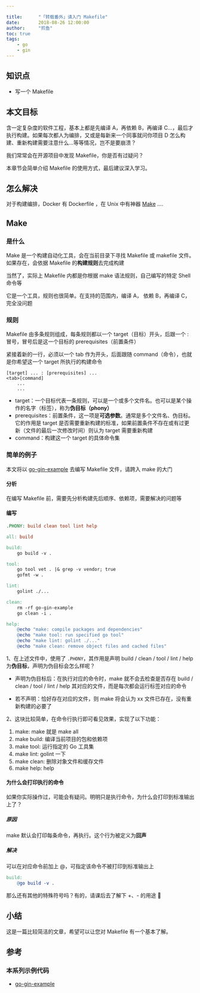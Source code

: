 ```yaml
---

title:      "「转载番外」请入门 Makefile"
date:       2018-08-26 12:00:00
author:     "煎鱼"
toc: true
tags:
    - go
    - gin
--- 
```


## 知识点

- 写一个 Makefile

## 本文目标

含一定复杂度的软件工程，基本上都是先编译 A，再依赖 B，再编译 C...，最后才执行构建。如果每次都人为编排，又或是每新来一个同事就问你项目 D 怎么构建、重新构建需要注意什么...等等情况，岂不是要崩溃？

我们常常会在开源项目中发现 Makefile，你是否有过疑问？

本章节会简单介绍 Makefile 的使用方式，最后建议深入学习。

## 怎么解决

对于构建编排，Docker 有 Dockerfile ，在 Unix 中有神器 [Make](https://en.wikipedia.org/wiki/Make_%28software%29) ....

## Make

### 是什么

Make 是一个构建自动化工具，会在当前目录下寻找 Makefile 或 makefile 文件。如果存在，会依据 Makefile 的**构建规则**去完成构建

当然了，实际上 Makefile 内都是你根据 make 语法规则，自己编写的特定 Shell 命令等

它是一个工具，规则也很简单。在支持的范围内，编译 A， 依赖 B，再编译 C，完全没问题

### 规则

Makefile 由多条规则组成，每条规则都以一个 target（目标）开头，后跟一个 : 冒号，冒号后是这一个目标的 prerequisites（前置条件）

紧接着新的一行，必须以一个 tab 作为开头，后面跟随 command（命令），也就是你希望这一个 target 所执行的构建命令

```
[target] ... : [prerequisites] ...
<tab>[command]
    ...
    ...
```

- target：一个目标代表一条规则，可以是一个或多个文件名。也可以是某个操作的名字（标签），称为**伪目标（phony）**
- prerequisites：前置条件，这一项是**可选参数**。通常是多个文件名、伪目标。它的作用是 target 是否需要重新构建的标准，如果前置条件不存在或有过更新（文件的最后一次修改时间）则认为 target 需要重新构建
- command：构建这一个 target 的具体命令集

### 简单的例子

本文将以 [go-gin-example](https://github.com/EDDYCJY/go-gin-example) 去编写 Makefile 文件，请跨入 make 的大门

#### 分析

在编写 Makefile 前，需要先分析构建先后顺序、依赖项，需要解决的问题等

#### 编写

```makefile
.PHONY: build clean tool lint help

all: build

build:
	go build -v .

tool:
	go tool vet . |& grep -v vendor; true
	gofmt -w .

lint:
	golint ./...

clean:
	rm -rf go-gin-example
	go clean -i .

help:
	@echo "make: compile packages and dependencies"
	@echo "make tool: run specified go tool"
	@echo "make lint: golint ./..."
	@echo "make clean: remove object files and cached files"
```

1、在上述文件中，使用了 `.PHONY`，其作用是声明 build / clean / tool / lint / help 为**伪目标**，声明为伪目标会怎么样呢？

- 声明为伪目标后：在执行对应的命令时，make 就不会去检查是否存在 build / clean / tool / lint / help 其对应的文件，而是每次都会运行标签对应的命令

- 若不声明：恰好存在对应的文件，则 make 将会认为 xx 文件已存在，没有重新构建的必要了

2、这块比较简单，在命令行执行即可看见效果，实现了以下功能：

1. make: make 就是 make all
2. make build: 编译当前项目的包和依赖项
3. make tool: 运行指定的 Go 工具集
4. make lint: golint 一下
5. make clean: 删除对象文件和缓存文件
6. make help: help

#### 为什么会打印执行的命令

如果你实际操作过，可能会有疑问。明明只是执行命令，为什么会打印到标准输出上了？

##### 原因

make 默认会打印每条命令，再执行。这个行为被定义为**回声**

##### 解决

可以在对应命令前加上 @，可指定该命令不被打印到标准输出上

```makefile
build:
	@go build -v .
```

那么还有其他的特殊符号吗？有的，请课后去了解下 +、- 的用途 🤩

## 小结

这是一篇比较简洁的文章，希望可以让您对 Makefile 有一个基本了解。

## 参考

### 本系列示例代码

- [go-gin-example](https://github.com/EDDYCJY/go-gin-example)

